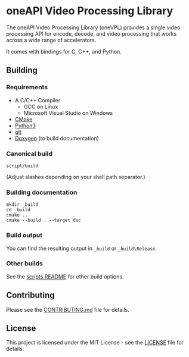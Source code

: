 # oneAPI Video Processing Library

The oneAPI Video Processing Library (oneVPL) provides a single video processing
API for encode, decode, and video processing that works across a wide range of
accelerators.

It comes with bindings for C, C++, and Python.

## Building

### Requirements

- A C/C++ Compiler
  - GCC on Linux
  - Microsoft Visual Studio on Windows
- [CMake](https://cmake.org/)
- [Python3](https://www.python.org/)
- [git](https://git-scm.com/)
- [Doxygen](http://www.doxygen.nl/) (to build documentation)


### Canonical build

```
script/build
```
(Adjust slashes depending on your shell path separator.)

### Building documentation

```
mkdir _build
cd _build
cmake ..
cmake --build . --target doc
```

### Build output

You can find the resulting output in `_build` or `_build\Release`.

### Other builds

See the [scripts README](script/README.md) for other build options.

## Contributing

Please see the [CONTRIBUTING.md](CONTRIBUTING.md) file for details.

## License

This project is licensed under the MIT License - see the [LICENSE](LICENSE) file
for details.
